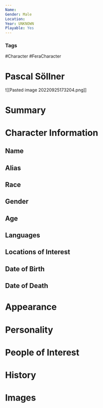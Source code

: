 ```yaml
---
Name: 
Gender: Male
Location: 
Year: UNKNOWN
Playable: Yes
---
```


### Tags
#Character #FeraCharacter 

# Pascal Söllner
![[Pasted image 20220925173204.png]]

# Summary


# Character Information

## Name

## Alias

## Race

## Gender

## Age

## Languages

## Locations of Interest

## Date of Birth

## Date of Death

# Appearance

# Personality

# People of Interest

# History

# Images
